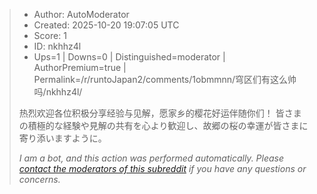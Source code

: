 > - Author: AutoModerator
> - Created: 2025-10-20 19:07:05 UTC
> - Score: 1
> - ID: nkhhz4l
> - Ups=1 | Downs=0 | Distinguished=moderator | AuthorPremium=true | Permalink=/r/runtoJapan2/comments/1obmmnn/穹区们有这么帅吗/nkhhz4l/
>
> 热烈欢迎各位积极分享经验与见解，愿家乡的樱花好运伴随你们！
> 皆さまの積極的な経験や見解の共有を心より歓迎し、故郷の桜の幸運が皆さまに寄り添いますように。
> 
> *I am a bot, and this action was performed automatically. Please [contact the moderators of this subreddit](/message/compose/?to=/r/runtoJapan2) if you have any questions or concerns.*
